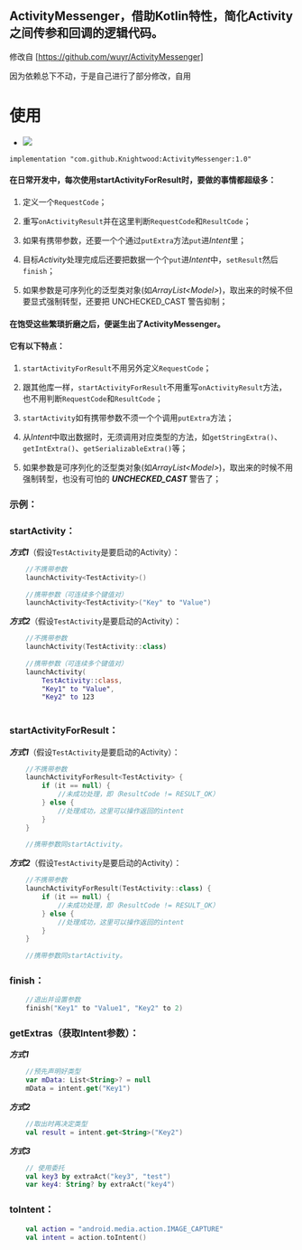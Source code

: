 ##  ActivityMessenger，借助Kotlin特性，简化Activity之间传参和回调的逻辑代码。

修改自 [https://github.com/wuyr/ActivityMessenger]

因为依赖总下不动，于是自己进行了部分修改，自用
# 使用 
* [![](https://jitpack.io/v/Knightwood/ActivityMessenger.svg)](https://jitpack.io/#Knightwood/ActivityMessenger)


```
implementation "com.github.Knightwood:ActivityMessenger:1.0"
```

#### 在日常开发中，每次使用startActivityForResult时，要做的事情都超级多：

 1. 定义一个`RequestCode`；

 2. 重写`onActivityResult`并在这里判断`RequestCode`和`ResultCode`；

 3. 如果有携带参数，还要一个个通过`putExtra`方法`put`进*Intent*里；

 4. 目标*Activity*处理完成后还要把数据一个个`put`进*Intent*中，`setResult`然后`finish`；

  5. 如果参数是可序列化的泛型类对象(如*ArrayList\<Model\>*)，取出来的时候不但要显式强制转型，还要把 UNCHECKED_CAST 警告抑制；

#### 在饱受这些繁琐折磨之后，便诞生出了**ActivityMessenger**。
#### 它有以下特点：

 1. `startActivityForResult`不用另外定义`RequestCode`；

 2. 跟其他库一样，`startActivityForResult`不用重写`onActivityResult`方法，也不用判断`RequestCode`和`ResultCode`；

 3. `startActivity`如有携带参数不须一个个调用`putExtra`方法；

 4. 从*Intent*中取出数据时，无须调用对应类型的方法，如`getStringExtra()`、`getIntExtra()`、`getSerializableExtra()`等；

  5. 如果参数是可序列化的泛型类对象(如*ArrayList\<Model\>*)，取出来的时候不用强制转型，也没有可怕的 ***UNCHECKED_CAST*** 警告了；

### 示例：
### startActivity：
***方式1***（假设`TestActivity`是要启动的Activity）：
```kotlin
    //不携带参数
    launchActivity<TestActivity>()
    
    //携带参数（可连续多个键值对）
    launchActivity<TestActivity>("Key" to "Value")
```
***方式2***（假设`TestActivity`是要启动的Activity）：
```kotlin
    //不携带参数
    launchActivity(TestActivity::class)
    
    //携带参数（可连续多个键值对）
    launchActivity(
        TestActivity::class,
        "Key1" to "Value",
        "Key2" to 123
    
```
### startActivityForResult：
***方式1***（假设`TestActivity`是要启动的Activity）：
```kotlin
    //不携带参数
    launchActivityForResult<TestActivity> {
        if (it == null) {
            //未成功处理，即（ResultCode != RESULT_OK）
        } else {
            //处理成功，这里可以操作返回的intent
        }
    }
    
    //携带参数同startActivity。
```
***方式2***（假设`TestActivity`是要启动的Activity）：
```kotlin
    //不携带参数
    launchActivityForResult(TestActivity::class) {
        if (it == null) {
            //未成功处理，即（ResultCode != RESULT_OK）
        } else {
            //处理成功，这里可以操作返回的intent
        }
    }
    
    //携带参数同startActivity。    
```
### finish：
```kotlin
    //退出并设置参数
    finish("Key1" to "Value1", "Key2" to 2)
```
### getExtras（获取Intent参数）：
***方式1***
```kotlin
    //预先声明好类型
    var mData: List<String>? = null
    mData = intent.get("Key1")
```
***方式2***
```kotlin
    //取出时再决定类型
    val result = intent.get<String>("Key2")
```

***方式3***
```kotlin
    // 使用委托
    val key3 by extraAct("key3", "test")
    var key4: String? by extraAct("key4")
```
### toIntent：
```kotlin
    val action = "android.media.action.IMAGE_CAPTURE"
    val intent = action.toIntent()                                                           
```
